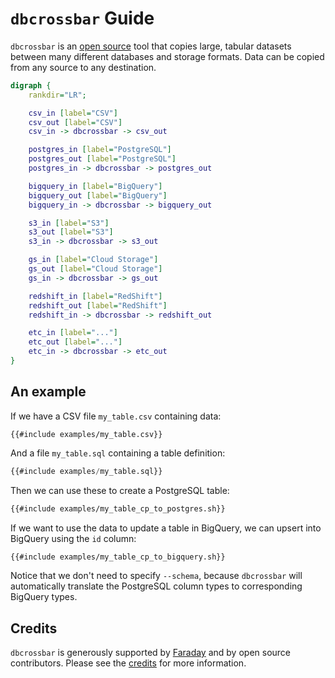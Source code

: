 # `dbcrossbar` Guide

`dbcrossbar` is an [open source][] tool that copies large, tabular datasets between many different databases and storage formats. Data can be copied from any source to any destination.

[open source]: https://github.com/dbcrossbar/dbcrossbar

```dot process
digraph {
    rankdir="LR";

    csv_in [label="CSV"]
    csv_out [label="CSV"]
    csv_in -> dbcrossbar -> csv_out

    postgres_in [label="PostgreSQL"]
    postgres_out [label="PostgreSQL"]
    postgres_in -> dbcrossbar -> postgres_out

    bigquery_in [label="BigQuery"]
    bigquery_out [label="BigQuery"]
    bigquery_in -> dbcrossbar -> bigquery_out

    s3_in [label="S3"]
    s3_out [label="S3"]
    s3_in -> dbcrossbar -> s3_out

    gs_in [label="Cloud Storage"]
    gs_out [label="Cloud Storage"]
    gs_in -> dbcrossbar -> gs_out

    redshift_in [label="RedShift"]
    redshift_out [label="RedShift"]
    redshift_in -> dbcrossbar -> redshift_out

    etc_in [label="..."]
    etc_out [label="..."]
    etc_in -> dbcrossbar -> etc_out
}
```

## An example

If we have a CSV file `my_table.csv` containing data:

```csv
{{#include examples/my_table.csv}}
```

And a file `my_table.sql` containing a table definition:

```sql
{{#include examples/my_table.sql}}
```

Then we can use these to create a PostgreSQL table:

```sh
{{#include examples/my_table_cp_to_postgres.sh}}
```

If we want to use the data to update a table in BigQuery, we can upsert into BigQuery using the `id` column:

```sh
{{#include examples/my_table_cp_to_bigquery.sh}}
```

Notice that we don't need to specify `--schema`, because `dbcrossbar` will automatically translate the PostgreSQL column types to corresponding BigQuery types.

## Credits

`dbcrossbar` is generously supported by [Faraday](http://faraday.io/) and by open source contributors. Please see the [credits](./credits.html) for more information.
